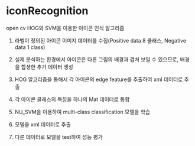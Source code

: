 # iconRecognition
open cv HOG와 SVM을 이용한 아이콘 인식 알고리즘

1. 라벨이 정의된 아이콘 이미지 데이터를 수집(Positive data 8 클래스, Negative data 1 class)

2. 실제 분석하는 환경에서 아이콘은 다른 그림의 배경과 겹쳐 보일 수 있으므로, 배경을 합셩한 추가 데이터 생성

3. HOG 알고리즘을 통해서 각 아이콘의 edge feature를 추출하여 xml 데이터로 추출

4. 각 아이콘 클래스의 특징을 하나의 Mat 데이터로 통합

5. NU_SVM을 이용하여 multi-class classification 모델을 학습

6. 모델을 xml 데이터로 추출

7. 다른 데이터로 모델을 test하여 성능 평가

